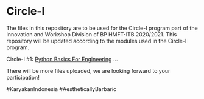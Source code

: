 # Circle-I

The files in this repository are to be used for the Circle-I program part of the Innovation and Workshop Division of BP HMFT-ITB 2020/2021. This repository will be updated according to the modules used in the Circle-I program.

Circle-I #1: [Python Basics For Engineering](https://github.com/Vermillord/circle-i/tree/master/Python%20Basics%20For%20Engineering)
...

There will be more files uploaded, we are looking forward to your participation!

#KaryakanIndonesia
#AestheticallyBarbaric
